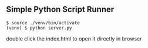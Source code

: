 ## Simple Python Script Runner

```
$ source ./venv/bin/activate
(venv) $ python server.py
```

double click the index.html to open it directly in browser